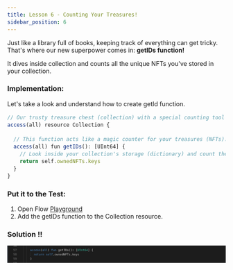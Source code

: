 ```yaml
---
title: Lesson 6 - Counting Your Treasures!
sidebar_position: 6
---
```


Just like a library full of books, keeping track of everything can get tricky. That's where our new superpower comes in: **getIDs function!**

It dives inside collection and counts all the unique NFTs you've stored in your collection.

### **Implementation:**

Let's take a look and understand how to create getId function.

```jsx
// Our trusty treasure chest (collection) with a special counting tool (getId function)
access(all) resource Collection {

  // This function acts like a magic counter for your treasures (NFTs)!
  access(all) fun getIDs(): [UInt64] {
    // Look inside your collection's storage (dictionary) and count the keys (NFT IDs)
    return self.ownedNFTs.keys
  }
}
```

### **Put it to the Test:**

1. Open Flow [Playground](https://play.flow.com/)
2. Add the getIDs function to the Collection resource.

### Solution !!

![Alt text](image-8.png)
